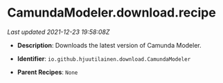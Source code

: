 # CamundaModeler.download.recipe

_Last updated 2021-12-23 19:58:08Z_

- **Description**: Downloads the latest version of Camunda Modeler.

- **Identifier**: `io.github.hjuutilainen.download.CamundaModeler`

- **Parent Recipes**: `None`